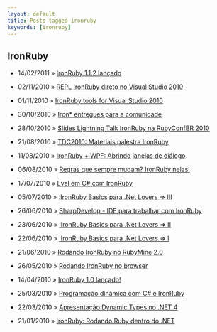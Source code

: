 ```yaml
---
layout: default
title: Posts tagged ironruby
keywords: [ironruby]
---
```

<h2 class="category">IronRuby</h2>
<ul class="posts">
<li>
<p>
<span class="date">14/02/2011</span> &raquo; 
<a href="/blog/ironruby-1-1-2-lancado">IronRuby 1.1.2 lançado</a>
</p>
</li> 
<li>
<p>
<span class="date">02/11/2010</span> &raquo; 
<a href="/blog/repl-ironruby-direto-no-visual-studio-2010">REPL IronRuby direto no Visual Studio 2010</a>
</p>
</li> 
<li>
<p>
<span class="date">01/11/2010</span> &raquo; 
<a href="/blog/ironruby-tools-for-visual-studio-2010">IronRuby tools for Visual Studio 2010</a>
</p>
</li> 
<li>
<p>
<span class="date">30/10/2010</span> &raquo; 
<a href="/blog/iron-entregues-para-a-comunidade">Iron* entregues para a comunidade</a>
</p>
</li> 
<li>
<p>
<span class="date">28/10/2010</span> &raquo; 
<a href="/blog/slides-lightning-talk-ironruby-na-rubyconfbr-2010">Slides Lightning Talk IronRuby na RubyConfBR 2010</a>
</p>
</li> 
<li>
<p>
<span class="date">21/08/2010</span> &raquo; 
<a href="/blog/tdc2010-materiais-palestra-ironruby">TDC2010: Materiais palestra IronRuby </a>
</p>
</li> 
<li>
<p>
<span class="date">11/08/2010</span> &raquo; 
<a href="/blog/ironruby-wpf-abrindo-janelas-de-dialogo">IronRuby + WPF: Abrindo janelas de diálogo</a>
</p>
</li> 
<li>
<p>
<span class="date">06/08/2010</span> &raquo; 
<a href="/blog/regras-que-sempre-mudam-ironruby-nelas">Regras que sempre mudam? IronRuby nelas!</a>
</p>
</li> 
<li>
<p>
<span class="date">17/07/2010</span> &raquo; 
<a href="/blog/eval-em-c-com-ironruby">Eval em C# com IronRuby</a>
</p>
</li> 
<li>
<p>
<span class="date">05/07/2010</span> &raquo; 
<a href="/blog/ironruby-basics-para-net-lovers-iii">:IronRuby Basics para .Net Lovers => III</a>
</p>
</li> 
<li>
<p>
<span class="date">26/06/2010</span> &raquo; 
<a href="/blog/sharpdevelop-ide-para-trabalhar-com-ironruby">SharpDevelop - IDE para trabalhar com IronRuby</a>
</p>
</li> 
<li>
<p>
<span class="date">23/06/2010</span> &raquo; 
<a href="/blog/ironruby-basics-para-net-lovers-ii">:IronRuby Basics para .Net Lovers => II</a>
</p>
</li> 
<li>
<p>
<span class="date">22/06/2010</span> &raquo; 
<a href="/blog/ironruby-basics-para-net-lovers-i">:IronRuby Basics para .Net Lovers => I</a>
</p>
</li> 
<li>
<p>
<span class="date">21/06/2010</span> &raquo; 
<a href="/blog/rodando-ironruby-no-rubymine-2-0">Rodando IronRuby no RubyMine 2.0</a>
</p>
</li> 
<li>
<p>
<span class="date">26/05/2010</span> &raquo; 
<a href="/blog/rodando-ironruby-no-browser">Rodando IronRuby no browser</a>
</p>
</li> 
<li>
<p>
<span class="date">14/04/2010</span> &raquo; 
<a href="/blog/ironruby-1-0-lancado">IronRuby 1.0 lançado!</a>
</p>
</li> 
<li>
<p>
<span class="date">25/03/2010</span> &raquo; 
<a href="/blog/programacao-dinamica-com-c-e-ironruby">Programação dinâmica com C# e IronRuby</a>
</p>
</li> 
<li>
<p>
<span class="date">22/03/2010</span> &raquo; 
<a href="/blog/apresentacao-dynamic-types-no-net-4">Apresentação Dynamic Types no .NET 4</a>
</p>
</li> 
<li>
<p>
<span class="date">21/01/2010</span> &raquo; 
<a href="/blog/ironruby-rodando-ruby-dentro-do-net">IronRuby: Rodando Ruby dentro do .NET</a>
</p>
</li> 
</ul>
